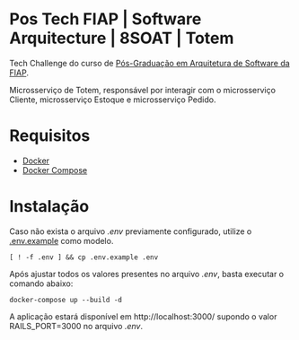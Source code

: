 # Pos Tech FIAP | Software Arquitecture | 8SOAT | Totem

Tech Challenge do curso de [Pós-Graduação em Arquitetura de Software da FIAP](https://postech.fiap.com.br/curso/software-architecture/).

Microsserviço de Totem, responsável por interagir com o microsserviço Cliente, microsserviço Estoque e microsserviço Pedido.

# Requisitos

* [Docker](https://docs.docker.com/engine/install/)
* [Docker Compose](https://github.com/docker/compose)

# Instalação

Caso não exista o arquivo *.env* previamente configurado, utilize o [.env.example](.env.example) como modelo.

```
[ ! -f .env ] && cp .env.example .env
```

Após ajustar todos os valores presentes no arquivo *.env*, basta executar o comando abaixo:


```
docker-compose up --build -d
```

A aplicação estará disponível em http://localhost:3000/ supondo o valor RAILS_PORT=3000 no arquivo *.env*.